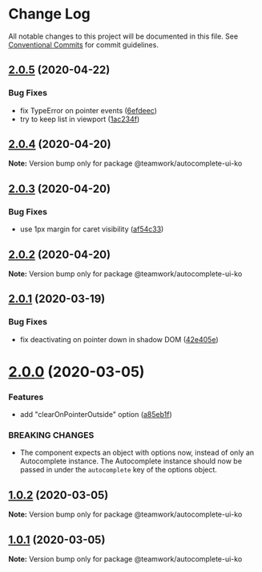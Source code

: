 # Change Log

All notable changes to this project will be documented in this file.
See [Conventional Commits](https://conventionalcommits.org) for commit guidelines.

## [2.0.5](https://github.com/Teamwork/autocomplete/compare/@teamwork/autocomplete-ui-ko@2.0.4...@teamwork/autocomplete-ui-ko@2.0.5) (2020-04-22)


### Bug Fixes

* fix TypeError on pointer events ([6efdeec](https://github.com/Teamwork/autocomplete/commit/6efdeecb57b4a2f2c7fa7eb0a6acf8f8e187bd6c))
* try to keep list in viewport ([1ac234f](https://github.com/Teamwork/autocomplete/commit/1ac234fde1e1b938e19de6d7127de1bae3037fc8))





## [2.0.4](https://github.com/Teamwork/autocomplete/compare/@teamwork/autocomplete-ui-ko@2.0.3...@teamwork/autocomplete-ui-ko@2.0.4) (2020-04-20)

**Note:** Version bump only for package @teamwork/autocomplete-ui-ko





## [2.0.3](https://github.com/Teamwork/autocomplete/compare/@teamwork/autocomplete-ui-ko@2.0.2...@teamwork/autocomplete-ui-ko@2.0.3) (2020-04-20)


### Bug Fixes

* use 1px margin for caret visibility ([af54c33](https://github.com/Teamwork/autocomplete/commit/af54c33278f4348f52ea56634708a0d683aaac72))





## [2.0.2](https://github.com/Teamwork/autocomplete/compare/@teamwork/autocomplete-ui-ko@2.0.1...@teamwork/autocomplete-ui-ko@2.0.2) (2020-04-20)

**Note:** Version bump only for package @teamwork/autocomplete-ui-ko





## [2.0.1](https://github.com/Teamwork/autocomplete/compare/@teamwork/autocomplete-ui-ko@2.0.0...@teamwork/autocomplete-ui-ko@2.0.1) (2020-03-19)


### Bug Fixes

* fix deactivating on pointer down in shadow DOM ([42e405e](https://github.com/Teamwork/autocomplete/commit/42e405ef1f15534db4a75dae670f68a1642bd994))





# [2.0.0](https://github.com/Teamwork/autocomplete/compare/@teamwork/autocomplete-ui-ko@1.0.2...@teamwork/autocomplete-ui-ko@2.0.0) (2020-03-05)


### Features

* add "clearOnPointerOutside" option ([a85eb1f](https://github.com/Teamwork/autocomplete/commit/a85eb1fb6761bbadd4eb302c7a56908a3c638882))


### BREAKING CHANGES

* The component expects an object with options now,
instead of only an Autocomplete instance. The Autocomplete instance
should now be passed in under the `autocomplete` key of the options
object.





## [1.0.2](https://github.com/Teamwork/autocomplete/compare/@teamwork/autocomplete-ui-ko@1.0.1...@teamwork/autocomplete-ui-ko@1.0.2) (2020-03-05)

**Note:** Version bump only for package @teamwork/autocomplete-ui-ko





## [1.0.1](https://github.com/Teamwork/autocomplete/compare/@teamwork/autocomplete-ui-ko@1.0.0...@teamwork/autocomplete-ui-ko@1.0.1) (2020-03-05)

**Note:** Version bump only for package @teamwork/autocomplete-ui-ko
